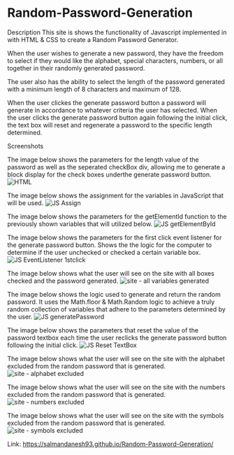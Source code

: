 # Random-Password-Generation

Description
This site is shows the functionality of Javascript implemented in with HTML & CSS to create a Random Password Generator.

When the user wishes to generate a new password, they have the freedom to select if they would like the alphabet, special characters, numbers, or all together in their randomly generated password.

The user also has the ability to select the length of the password generated with a minimum length of 8 characters and maximum of 128. 

When the user clickes the generate password button a password will generate in accordance to whatever criteria the user has selected. 
When the user clicks the generate password button again following the initial click, the text box will reset and regenerate a password to the specific length determined. 

Screenshots

The image below shows the parameters for the length value of the password as well as the seperated checkBox div, allowing me to generate a block display for the check boxes underthe generate password button.
![HTML](https://user-images.githubusercontent.com/107973681/180890266-ce2c939e-734b-4a02-a18d-2d76a9265913.png)

The image below shows the assignment for the variables in JavaScript that will be used.
![JS Assign](https://user-images.githubusercontent.com/107973681/180890677-b7219b01-0fe8-4705-b47a-d1a90039f6db.png)

The image below shows the parameters for the getElementId function to the previously shown variables that will utilized below.
![JS getElementById](https://user-images.githubusercontent.com/107973681/180890777-97dbe130-fe18-4bef-ac77-f52fca6108f9.png)

The image below shows the parameters for the first click event listener for the generate password button.
Shows the the logic for the computer to determine if the user unchecked or checked a certain variable box.
![JS EventListener 1stclick](https://user-images.githubusercontent.com/107973681/180890846-d72ffb9e-fe33-4394-b8cc-275ab174f9e2.png)

The image below shows what the user will see on the site with all boxes checked and the password generated.
![site - all variables generated](https://user-images.githubusercontent.com/107973681/180891137-33b1c499-1de5-4ff6-b731-5e3060aa9b42.png)

The image below shows the logic used to generate and return the random password. It uses the Math.floor & Math.Random logic to achieve a truly random collection of variables that adhere to the parameters determined by the user.
![JS generatePassword](https://user-images.githubusercontent.com/107973681/180890969-c98c23a8-da86-4d8b-adcb-677d281ee87e.png)

The image below shows the parameters that reset the value of the password textbox each time the user reclicks the generate password button following the initial click.
![JS Reset TextBox](https://user-images.githubusercontent.com/107973681/180891065-70920ed1-925c-4889-8652-10e90ebccd94.png)

The image below shows what the user will see on the site with the alphabet excluded from the random password that is generated.
![site - alphabet excluded](https://user-images.githubusercontent.com/107973681/180891223-2872795d-d80f-430a-845a-1127389eb4ca.png)

The image below shows what the user will see on the site with the numbers excluded from the random password that is generated.
![site - numbers excluded](https://user-images.githubusercontent.com/107973681/180891308-62d22ad1-6cb5-44ae-9e49-a62950a69a0e.png)

The image below shows what the user will see on the site with the symbols excluded from the random password that is generated.
![site - symbols excluded](https://user-images.githubusercontent.com/107973681/180891331-13660b85-25eb-4d8e-87cc-fa4ce7cf40ae.png)

Link: https://salmandanesh93.github.io/Random-Password-Generation/
